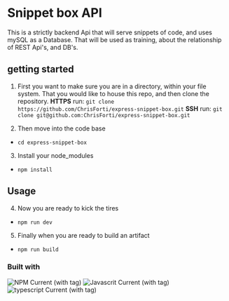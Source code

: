 # Snippet box API

This is a strictly backend Api that will serve snippets of code, and uses mySQL as a Database. That will be used as training, about the relationship of REST Api's, and DB's.

## getting started

1. First you want to make sure you are in a directory, within your file system. That you would like to house this repo, and then clone the repository.
   **HTTPS** run: `git clone https://github.com/ChrisForti/express-snippet-box.git`
   **SSH** run: `git clone git@github.com:ChrisForti/express-snippet-box.git`

2. Then move into the code base

- `cd express-snippet-box`

3. Install your node_modules

- `npm install`

## Usage

4. Now you are ready to kick the tires

- `npm run dev`

5. Finally when you are ready to build an artifact

- `npm run build`

### Built with

![NPM Current (with tag)](https://img.shields.io/npm/v/npm.svg?logo=nodedotjs)
![Javascrit Current (with tag)](https://img.shields.io/badge/javascript-blue?logo=javascript)
![typescript Current (with tag)](https://img.shields.io/badge/TypeScript-v5.6.2-blue)
